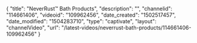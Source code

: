 {
    "title": "NeverRust&trade; Bath Products",
    "description": "",
    "channelid": "114661406",
    "videoid": "109962456",
    "date_created": "1502517457",
    "date_modified": "1504283710",
    "type": "captivate",
    "layout": "channelVideo",
    "url": "\/latest-videos\/neverrust-bath-products\/114661406-109962456"
}